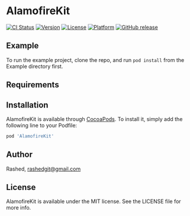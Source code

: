 # AlamofireKit

[![CI Status](https://img.shields.io/travis/Rashed/AlamofireKit.svg?style=flat)](https://travis-ci.org/Rashed/AlamofireKit)
[![Version](https://img.shields.io/cocoapods/v/AlamofireKit.svg?style=flat)](https://cocoapods.org/pods/AlamofireKit)
[![License](https://img.shields.io/cocoapods/l/AlamofireKit.svg?style=flat)](https://cocoapods.org/pods/AlamofireKit)
[![Platform](https://img.shields.io/cocoapods/p/AlamofireKit.svg?style=flat)](https://cocoapods.org/pods/AlamofireKit)
[![GitHub release](https://img.shields.io/github/tag/arzrasel/AlamofireKit.svg)](https://github.com/arzrasel/AlamofireKit/releases)

## Example

To run the example project, clone the repo, and run `pod install` from the Example directory first.

## Requirements

## Installation

AlamofireKit is available through [CocoaPods](https://cocoapods.org). To install
it, simply add the following line to your Podfile:

```ruby
pod 'AlamofireKit'
```

## Author

Rashed, rashedgit@gmail.com

## License

AlamofireKit is available under the MIT license. See the LICENSE file for more info.
